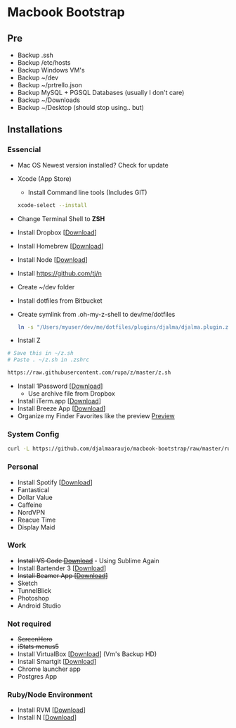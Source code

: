 # Macbook Bootstrap

## Pre
- Backup .ssh
- Backup /etc/hosts
- Backup Windows VM's
- Backup ~/dev
- Backup ~/prtrello.json
- Backup MySQL + PGSQL Databases (usually I don't care)
- Backup ~/Downloads
- Backup ~/Desktop (should stop using.. but)

## Installations

### Essencial
- Mac OS Newest version installed? Check for update
- Xcode (App Store)
  - Install Command line tools (Includes GIT)
  ```bash
  xcode-select --install
  ```

- Change Terminal Shell to **ZSH**
- Install Dropbox [[Download](http://dropbox.com/)]
- Install Homebrew [[Download](http://mxcl.github.io/homebrew/)]
- Install Node [[Download](http://nodejs.org/)]
- Install https://github.com/tj/n
- Create ~/dev folder
- Install dotfiles from Bitbucket
- Create symlink from .oh-my-z-shell to dev/me/dotfiles
	```bash
	ln -s "/Users/myuser/dev/me/dotfiles/plugins/djalma/djalma.plugin.zsh" /Users/myuser/.oh-my-zsh/plugins/djalma/djalma.plugin.zsh
	```
- Install Z
```bash
# Save this in ~/z.sh
# Paste . ~/z.sh in .zshrc

https://raw.githubusercontent.com/rupa/z/master/z.sh
```

- Install 1Password [[Download](https://agilebits.com/onepassword)]
	- Use archive file from Dropbox
- Install iTerm.app [[Download](http://www.iterm2.com/#/section/home)]
- Install Breeze App [[Download](http://www.autumnapps.com/breeze/)]
- Organize my Finder Favorites like the preview [Preview](http://cl.ly/image/2V3s3I0i3O2n)

### System Config
```bash
curl -L https://github.com/djalmaaraujo/macbook-bootstrap/raw/master/run-me.sh | sh
```

### Personal
- Install Spotify [[Download](http://spotify.com/)]
- Fantastical
- Dollar Value
- Caffeine
- NordVPN
- Reacue Time
- Display Maid

### Work
- ~~Install VS Code [Download](https://code.visualstudio.com/)~~ - Using Sublime Again 
- Install Bartender 3  [[Download](https://www.macbartender.com)]
- ~~Install Beamer App [[Download](http://beamer-app.com/download?cid=275562564.1437688109)]~~
- Sketch
- TunnelBlick
- Photoshop
- Android Studio

### Not required
- ~~ScreenHero~~
- ~~iStats menus5~~
- Install VirtualBox [[Download](https://www.virtualbox.org/)] (Vm's Backup HD)
- Install Smartgit [[Download](http://www.syntevo.com/smartgithg/)]
- Chrome launcher app
- Postgres App

### Ruby/Node Environment
- Install RVM  [[Download](https://rvm.io/)]
- Install N  [[Download](https://github.com/tj/n)]
